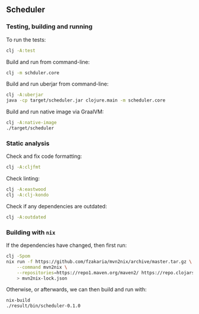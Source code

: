 ## Scheduler

### Testing, building and running

To run the tests:

```bash
clj -A:test
```

Build and run from command-line:

```bash
clj -m schduler.core
```

Build and run uberjar from command-line:

```bash
clj -A:uberjar
java -cp target/scheduler.jar clojure.main -m scheduler.core
```

Build and run native image via GraalVM:

```bash
clj -A:native-image
./target/scheduler
```

### Static analysis

Check and fix code formatting:

```bash
clj -A:cljfmt
```

Check linting:

```bash
clj -A:eastwood
clj -A:clj-kondo
```

Check if any dependencies are outdated:

```bash
clj -A:outdated
```

### Building with `nix`

If the dependencies have changed, then first run:

```bash
clj -Spom
nix run -f https://github.com/fzakaria/mvn2nix/archive/master.tar.gz \
    --command mvn2nix \
    --repositories=https://repo1.maven.org/maven2/ https://repo.clojars.org \
    > mvn2nix-lock.json
```

Otherwise, or afterwards, we can then build and run with:

```bash
nix-build
./result/bin/scheduler-0.1.0
```
